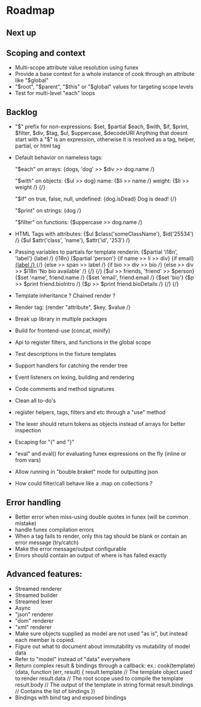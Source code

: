 # Roadmap

## Next up

## Scoping and context

- Multi-scope attribute value resolution using funex
- Provide a base context for a whole instance of cook through an attribute like "$global"
- "$root", "$parent", "$this" or "$global" values for targeting scope levels
- Test for multi-level "each" loops

## Backlog

- "$" prefix for non-expressions:
	$set, $partial $each, $with, $if, $print, $filter, $div, $tag, $ul, $uppercase, $decodeURI
	Anything that doesnt start with a "$" is an expression, otherwise it is
	resolved as a tag, helper, partial, or html tag

- Default behavior on nameless tags:

	"$each" on arrays:
		{dogs, 'dog' >> $div >> dog.name /}

	"$with" on objects:
		{$ul >> dog}
			name: {$li >> name /}
			weight: {$li >> weight /}
		{/}

	"$if" on true, false, null, undefined:
		{dog.isDead}
			Dog is dead!
		{/}
	
	"$print" on strings:
		{dog /}
	
	"$filter" on functions: 
		{$uppercase >> dog.name /}

- HTML Tags with attributes:
	{$ul $class('someClassName'), $id('25534') /}
	{$ul $attr('class', 'name'), $attr('id', '253') /}

- Passing variables to partials for template renderin:
	{$partial 'i18n', 'label'} {label /} {i18n}
	{$partial 'person'}
		{if name >> li >> div}
			{if email}
				<a href="mailto:{print email /}"> {label /} </a>
			{/}
			{else >> span >> label /}
			{if bio >> div >> bio /}
			{else >> div >> $i18n 'No bio available' /}
		{/}
	{/}
	{$ul >> friends, 'friend' >> $person}
		{$set 'name', friend.name /}
		{$set 'email', friend.email /}
		{$set 'bio'}
			{$p >> $print friend.bioIntro /}
			{$p >> $print friend.bioDetails /}
		{/}
	{/}
- Template inheritance ? Chained render ?
- Render tag: {render "attribute", $key, $value /}
- Break up library in multiple packages
- Build for frontend-use (concat, minify)
- Api to register filters, and functions in the global scope
- Test descriptions in the fixture templates
- Support handlers for catching the render tree
- Event listeners on lexing, building and rendering
- Code comments and method signatures
- Clean all to-do's
- register helpers, tags, filters and etc through a "use" method
- The lexer should return tokens as objects instead of arrays for better inspection
- Escaping for "{" and "}" 
- "eval" and eval() for evaluating funex expressions on the fly (inline or from vars)
- Allow running in "bouble braket" mode for outputting json
- How could filter/call behave like a .map on collections ?


## Error handling

- Better error when miss-using double quotes in funex (will be common mistake)
- handle funex compilation errors
- When a tag fails to render, only this tag should be blank or contain an error message (try/catch)
- Make the error message/output configurable
- Errors should contain an output of where is has failed exactly


## Advanced features:

- Streamed renderer
- Streamed builder
- Streamed lexer
- Async
- "json" renderer
- "dom" renderer
- "xml" renderer
- Make sure objects supplied as model are not used "as is", but instead each member is copied.
- Figure out what to document about immutability vs mutability of model data
- Refer to "model" instead of "data" everywhere
- Return complex result & bindings through a callback:
	ex.:
	cook(template)(data, function (err, result) {
		result.template // The template object used to render
		result.data // The root scope used to compile the template
		result.body // The output of the template in string format
		result.bindings // Contains the list of bindings
	})
- Bindings with bind tag and exposed bindings

